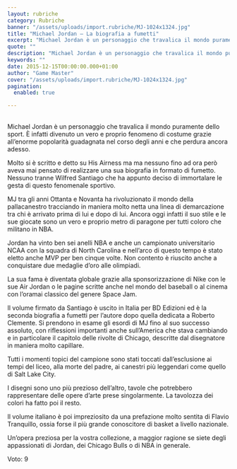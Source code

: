 ```yaml
---
layout: rubriche
category: Rubriche
banner: "/assets/uploads/import.rubriche/MJ-1024x1324.jpg"
title: "Michael Jordan – La biografia a fumetti"
excerpt: "Michael Jordan è un personaggio che travalica il mondo puramente dello sport. È infatti divenuto un vero e proprio fenomeno di costume grazie all’enorme popolarità guadagnata nel corso degli anni e che perdura ancora adesso. Molto si è scritto e detto su His Airness ma ma nessuno fino ad ora però aveva mai pensato di [&hellip"
quote: ""
description: "Michael Jordan è un personaggio che travalica il mondo puramente dello sport. È infatti divenuto un vero e proprio fenomeno di costume grazie all’enorme popolarità guadagnata nel corso degli anni e che perdura ancora adesso. Molto si è scritto e detto su His Airness ma ma nessuno fino ad ora però aveva mai pensato di [&hellip"
keywords: ""
date: 2015-12-15T00:00:00.000+01:00
author: "Game Master"
cover: "/assets/uploads/import.rubriche/MJ-1024x1324.jpg"
pagination:
  enabled: true

---
```


[](https://hotmc.com/wp-content/uploads/2015/12/MJ.jpg)  
Michael Jordan è un personaggio che travalica il mondo puramente dello sport. È infatti divenuto un vero e proprio fenomeno di costume grazie all’enorme popolarità guadagnata nel corso degli anni e che perdura ancora adesso.

Molto si è scritto e detto su His Airness ma ma nessuno fino ad ora però aveva mai pensato di realizzare una sua biografia in formato di fumetto. Nessuno tranne Wilfred Santiago che ha appunto deciso di immortalare le gesta di questo fenomenale sportivo.

MJ tra gli anni Ottanta e Novanta ha rivoluzionato il mondo della pallacanestro tracciando in maniera molto netta una linea di demarcazione tra chi è arrivato prima di lui e dopo di lui. Ancora oggi infatti il suo stile e le sue giocate sono un vero e proprio metro di paragone per tutti coloro che militano in NBA.

Jordan ha vinto ben sei anelli NBA e anche un campionato universitario NCAA con la squadra di North Carolina e nell’arco di questo tempo è stato eletto anche MVP per ben cinque volte. Non contento è riuscito anche a conquistare due medaglie d’oro alle olimpiadi.

La sua fama è diventata globale grazie alla sponsorizzazione di Nike con le sue Air Jordan o le pagine scritte anche nel mondo del baseball o al cinema con l’oramai classico del genere Space Jam.

[](https://hotmc.com/wp-content/uploads/2015/12/VARIANT-JORDAN.png)

Il volume firmato da Santiago è uscito in Italia per BD Edizioni ed è la seconda biografia a fumetti per l’autore dopo quella dedicata a Roberto Clemente. Si prendono in esame gli esordi di MJ fino al suo successo assoluto, con riflessioni importanti anche sull’America che stava cambiando e in particolare il capitolo delle rivolte di Chicago, descritte dal disegnatore in maniera molto capillare.

Tutti i momenti topici del campione sono stati toccati dall’esclusione ai tempi del liceo, alla morte del padre, ai canestri più leggendari come quello di Salt Lake City.

I disegni sono uno più prezioso dell’altro, tavole che potrebbero rappresentare delle opere d’arte prese singolarmente. La tavolozza dei colori ha fatto poi il resto.

Il volume italiano è poi impreziosito da una prefazione molto sentita di Flavio Tranquillo, ossia forse il più grande conoscitore di basket a livello nazionale.

Un’opera preziosa per la vostra collezione, a maggior ragione se siete degli appassionati di Jordan, dei Chicago Bulls o di NBA in generale.

Voto: 9